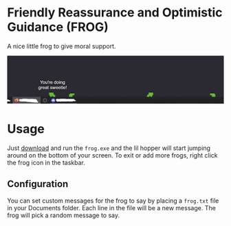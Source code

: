 # Friendly Reassurance and Optimistic Guidance (FROG)

A nice little frog to give moral support.

![screenshot.png](https://raw.githubusercontent.com/mr-josh/frog/main/docs/screenshot.png)

# Usage

Just [download](https://github.com/mr-josh/frog/releases/tag/0.1.0) and run the `frog.exe` and the lil hopper will start jumping around on the bottom of your screen. To exit or add more frogs, right click the frog icon in the taskbar.

## Configuration

You can set custom messages for the frog to say by placing a `frog.txt` file in your Documents folder. Each line in the file will be a new message. The frog will pick a random message to say.

